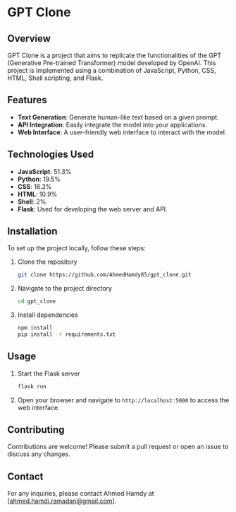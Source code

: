 # GPT Clone

## Overview

GPT Clone is a project that aims to replicate the functionalities of the GPT (Generative Pre-trained Transformer) model developed by OpenAI. This project is implemented using a combination of JavaScript, Python, CSS, HTML, Shell scripting, and Flask.

## Features

- **Text Generation**: Generate human-like text based on a given prompt.
- **API Integration**: Easily integrate the model into your applications.
- **Web Interface**: A user-friendly web interface to interact with the model.

## Technologies Used

- **JavaScript**: 51.3%
- **Python**: 19.5%
- **CSS**: 16.3%
- **HTML**: 10.9%
- **Shell**: 2%
- **Flask**: Used for developing the web server and API.

## Installation

To set up the project locally, follow these steps:

1. Clone the repository
    ```sh
    git clone https://github.com/AhmedHamdy85/gpt_clone.git
    ```
2. Navigate to the project directory
    ```sh
    cd gpt_clone
    ```
3. Install dependencies
    ```sh
    npm install
    pip install -r requirements.txt
    ```

## Usage

1. Start the Flask server
    ```sh
    flask run
    ```
2. Open your browser and navigate to `http://localhost:5000` to access the web interface.

## Contributing

Contributions are welcome! Please submit a pull request or open an issue to discuss any changes.


## Contact

For any inquiries, please contact Ahmed Hamdy at [ahmed.hamdi.ramadan@gmail.com].

